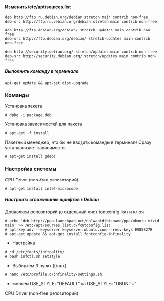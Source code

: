 #### Изменить /etc/apt/sources.list

```
deb http://ftp.ru.debian.org/debian stretch main contrib non-free
deb-src http://ftp.ru.debian.org/debian stretch main contrib non-free

deb http://ftp.debian.org/debian/ stretch-updates main contrib non-free
deb-src http://ftp.debian.org/debian/ stretch-updates main contrib non-free

deb http://security.debian.org/ stretch/updates main contrib non-free
deb-src http://security.debian.org/ stretch/updates main contrib non-free
```

##### Выполнить команду в терминале
```
apt-get update && apt-get dist-upgrade
```

### Команды

Установка пакета

```
# dpkg -i package.deb
```

Установка зависимостей для пакета

```
# apt-get -f install
```

Пакетный менеджер, что бы не вводить команды в терминале.Сразу устанавливает зависимости.

```
# apt-get install gdebi
```

### Настройка системы

CPU Driver (non-free репозиторий)

```
# apt-get install intel-microcode
```

##### Настроить сглаживание шрифтов в Debian

Добавляем репозиторий (в отдельный лист fontconfig.list) и ключ

```
# echo 'deb http://ppa.launchpad.net/no1wantdthisname/ppa/ubuntu vivid main' >> /etc/apt/sources.list.d/fontconfig.list
# apt-key adv --keyserver keyserver.ubuntu.com --recv-keys E985B27B
# apt-get update && apt-get install fontconfig-infinality
```
- Настройка

```
# cd /etc/fonts/infinality/
# bash infctl.sh setstyle
```
- Выбираем 3 пункт (Linux)

```
# nano /etc/profile.d/infinality-settings.sh
```
- меняем USE_STYLE="DEFAULT" на USE_STYLE="UBUNTU"

CPU Driver (non-free репозиторий)

```

```

